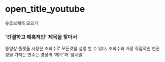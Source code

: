 # open_title_youtube
유튜브제목 모으기

<h3>'간결하고 매혹적인' 제목을 찾아서</h3>

동영상 플랫폼 시장은 조회수로 모든것을 설명 할 수 있다. 조회수와 가장 직접적인 연관성을 가지는 변수는 영상의 '제목'과 '섬네일'
